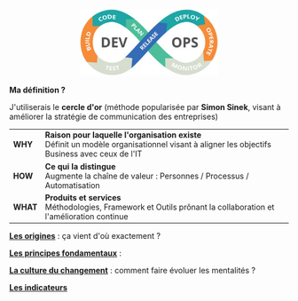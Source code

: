 <div id="header" align="center">
  <img src="images/devops.png" width="250"/>
</div>
<p><strong>Ma définition ?</strong></p>
<p>J'utiliserais le <b>cercle d'or</b> (méthode popularisée par <b>Simon Sinek</b>, visant à améliorer la stratégie de communication des entreprises)</p>
<div>
	<table>
		  <tr>
			  <td><b>WHY</b></mark></td>
			  <td><b>Raison pour laquelle l'organisation existe</b><br>
				 Définit un modèle organisationnel visant à aligner les objectifs Business avec ceux de l'IT</td>
		  </tr>
		  <tr>
			  <td><b>HOW</b></td>
			  <td><b>Ce qui la distingue</b><br>
				 Augmente la chaîne de valeur : Personnes / Processus / Automatisation</td>
		  </tr>  
		  <tr>
			  <td><b>WHAT</b></td>
			  <td><b>Produits et services</b><br>
				 Méthodologies, Framework et Outils prônant la collaboration et l'amélioration continue</td>
		  </tr>  
	</table>
</div>
<p><strong><a href="./resources/origins.md">Les origines</a></strong> : ça vient d'où exactement ?</li><p>
<p><strong><a href="./resources/foundation.md">Les principes fondamentaux</a></strong> : </li><p>
<p><strong><a href="./resources/culture-of-change.md">La culture du changement</a></strong> : comment faire évoluer les mentalités ?</p>
<p><strong><a href="./resources/metrics.md">Les indicateurs</a></strong></p>
